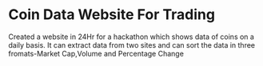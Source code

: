 # Coin Data Website For Trading
Created a website in 24Hr for a hackathon which shows data of coins on a daily basis. It can extract data from two sites and can sort the data in three fromats-Market Cap,Volume and Percentage Change
